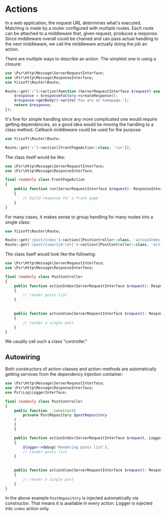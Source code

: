 # Actions

In a web application, the request URL determines what's executed. Matching is made by a router 
configured with multiple routes. Each route can be attached to a middleware that, given request, produces
a response. Since middleware overall could be chained and can pass actual handling to the next middleware,
we call the middleware actually doing the job an action.

There are multiple ways to describe an action. The simplest one is using a closure:

```php
use \Psr\Http\Message\ServerRequestInterface;
use \Psr\Http\Message\ResponseInterface;
use Yiisoft\Router\Route;

Route::get('/')->action(function (ServerRequestInterface $request) use ($responseFactory): ResponseInterface {
    $response = $responseFactory->createResponse();
    $response->getBody()->write('You are at homepage.');
    return $response;
});
```

It's fine for simple handling since any more complicated one would require getting dependencies, so
a good idea would be moving the handling to a class method. Callback middleware could be used for the purpose:

```php
use Yiisoft\Router\Route;

Route::get('/')->action([FrontPageAction::class, 'run']),
```

The class itself would be like:

```php
use \Psr\Http\Message\ServerRequestInterface;
use \Psr\Http\Message\ResponseInterface;

final readonly class FrontPageAction
{
    public function run(ServerRequestInterface $request): ResponseInterface
    {
        // build response for a front page    
    }
}
```

For many cases, it makes sense to group handling for many routes into a single class:


```php
use Yiisoft\Router\Route;

Route::get('/post/index')->action([PostController::class, 'actionIndex']),
Route::get('/post/view/{id:\d+}')->action([PostController::class, 'actionView']),
```

The class itself would look like the following:

```php
use \Psr\Http\Message\ServerRequestInterface;
use \Psr\Http\Message\ResponseInterface;

final readonly class PostController
{
    public function actionIndex(ServerRequestInterface $request): ResponseInterface
    {
        // render posts list
    }
    
    
    public function actionView(ServerRequestInterface $request): ResponseInterface
    {
        // render a single post      
    }
}
```

We usually call such a class "controller."

## Autowiring

Both constructors of action-classes and action-methods are automatically getting services from
 the dependency injection container:

```php
use \Psr\Http\Message\ServerRequestInterface;
use \Psr\Http\Message\ResponseInterface;
use Psr\Log\LoggerInterface;

final readonly class PostController
{
    public function __construct(
        private PostRepository $postRepository
    )
    {
    }

    public function actionIndex(ServerRequestInterface $request, LoggerInterface $logger): ResponseInterface
    {
        $logger->debug('Rendering posts list');
        // render posts list
    }
    
    
    public function actionView(ServerRequestInterface $request): ResponseInterface
    {
        // render a single post      
    }
}
```

In the above example `PostRepository` is injected automatically via constructor. That means it is available in every
action. Logger is injected into `index` action only. 

